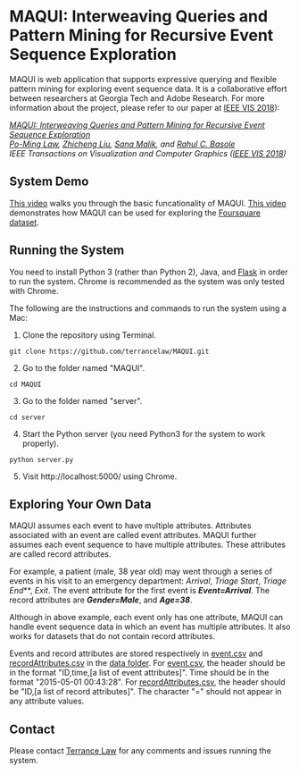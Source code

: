 # MAQUI: Interweaving Queries and Pattern Mining for Recursive Event Sequence Exploration

MAQUI is web application that supports expressive querying and flexible pattern mining for exploring event sequence data. It is a collaborative effort between researchers at Georgia Tech and Adobe Research. For more information about the project, please refer to our paper at [IEEE VIS 2018](http://ieeevis.org/year/2018/welcome)):

*[MAQUI: Interweaving Queries and Pattern Mining for Recursive Event Sequence Exploration](https://terrancelaw.github.io/publications/MAQUI_vast18.pdf)  
[Po-Ming Law](https://terrancelaw.github.io), [Zhicheng Liu](http://www.zcliu.org), [Sana Malik](http://www.sanamalik.com), and [Rahul C. Basole](http://entsci.gatech.edu/basole/)  
IEEE Transactions on Visualization and Computer Graphics ([IEEE VIS 2018](http://ieeevis.org/year/2018/welcome))*

## System Demo

[This video](https://youtu.be/17jqGbyWm2w) walks you through the basic funcationality of MAQUI. [This video](https://youtu.be/UhlBhDrejK0) demonstrates how MAQUI can be used for exploring the [Foursquare dataset](https://sites.google.com/site/yangdingqi/home/foursquare-dataset).

## Running the System

You need to install Python 3 (rather than Python 2), Java, and [Flask](http://flask.pocoo.org) in order to run the system. Chrome is recommended as the system was only tested with Chrome.

The following are the instructions and commands to run the system using a Mac:

1. Clone the repository using Terminal.

```
git clone https://github.com/terrancelaw/MAQUI.git
```

2. Go to the folder named "MAQUI".

```
cd MAQUI
```

3. Go to the folder named "server".

```
cd server
```

4. Start the Python server (you need Python3 for the system to work properly).

```
python server.py
```

5. Visit http://localhost:5000/ using Chrome.

## Exploring Your Own Data

MAQUI assumes each event to have multiple attributes. Attributes associated with an event are called event attributes. MAQUI further assumes each event sequence to have multiple attributes. These attributes are called record attributes.

For example, a patient (male, 38 year old) may went through a series of events in his visit to an emergency department: *Arrival*, *Triage Start*, *Triage End***, *Exit*. The event attribute for the first event is ***Event=Arrival***. The record attributes are ***Gender=Male***, and ***Age=38***. 

Although in above example, each event only has one attribute, MAQUI can handle event sequence data in which an event has multiple attributes. It also works for datasets that do not contain record attributes.

Events and record attributes are stored respectively in [event.csv](https://github.com/terrancelaw/MAQUI/blob/master/data/events.csv) and [recordAttributes.csv](https://github.com/terrancelaw/MAQUI/blob/master/data/recordAttributes.csv) in the [data folder](https://github.com/terrancelaw/MAQUI/tree/master/data). For [event.csv](https://github.com/terrancelaw/MAQUI/blob/master/data/events.csv), the header should be in the format "ID,time,[a list of event attributes]". Time should be in the format "2015-05-01 00:43:28". For [recordAttributes.csv](https://github.com/terrancelaw/MAQUI/blob/master/data/recordAttributes.csv), the header should be "ID,[a list of record attributes]". The character "=" should not appear in any attribute values.

## Contact

Please contact [Terrance Law](https://terrancelaw.github.io) for any comments and issues running the system.
